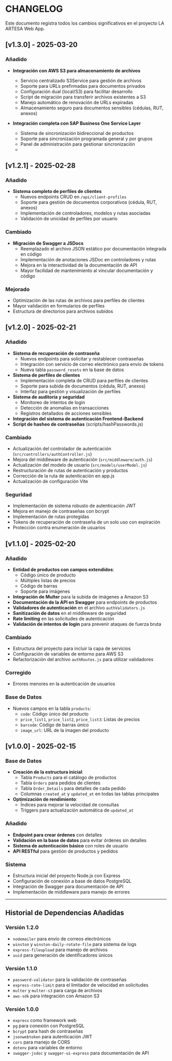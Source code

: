 # CHANGELOG

Este documento registra todos los cambios significativos en el proyecto LA ARTESA Web App.

## [v1.3.0] - 2025-03-20

### Añadido
- **Integración con AWS S3 para almacenamiento de archivos**
  - Servicio centralizado S3Service para gestión de archivos
  - Soporte para URLs prefirmadas para documentos privados
  - Configuración dual (local/S3) para facilitar desarrollo
  - Script de migración para transferir archivos existentes a S3
  - Manejo automático de renovación de URLs expiradas
  - Almacenamiento seguro para documentos sensibles (cédulas, RUT, anexos)

- **Integración completa con SAP Business One Service Layer**
  - Sistema de sincronización bidireccional de productos
  - Soporte para sincronización programada general y por grupos
  - Panel de administración para gestionar sincronización
  -

## [v1.2.1] - 2025-02-28

### Añadido
- **Sistema completo de perfiles de clientes**
  - Nuevos endpoints CRUD en `/api/client-profiles`
  - Soporte para gestión de documentos corporativos (cédula, RUT, anexos)
  - Implementación de controladores, modelos y rutas asociadas
  - Validación de unicidad de perfiles por usuario

### Cambiado
- **Migración de Swagger a JSDocs**
  - Reemplazado el archivo JSON estático por documentación integrada en código
  - Implementación de anotaciones JSDoc en controladores y rutas
  - Mejora en la interactividad de la documentación de API
  - Mayor facilidad de mantenimiento al vincular documentación y código

### Mejorado
- Optimización de las rutas de archivos para perfiles de clientes
- Mayor validación en formularios de perfiles
- Estructura de directorios para archivos subidos

## [v1.2.0] - 2025-02-21

### Añadido
- **Sistema de recuperación de contraseña**
  - Nuevos endpoints para solicitar y restablecer contraseñas
  - Integración con servicio de correo electrónico para envío de tokens
  - Nueva tabla `password_resets` en la base de datos
- **Sistema de perfiles de clientes**
  - Implementación completa de CRUD para perfiles de clientes
  - Soporte para subida de documentos (cédula, RUT, anexos)
  - Interfaz para gestión y visualización de perfiles
- **Sistema de auditoría y seguridad**
  - Monitoreo de intentos de login
  - Detección de anomalías en transacciones
  - Registros detallados de acciones sensibles
- **Integración del sistema de autenticación Frontend-Backend**
- **Script de hasheo de contraseñas** (scripts/hashPasswords.js)

### Cambiado
- Actualización del controlador de autenticación (`src/controllers/authController.js`)
- Mejora del middleware de autenticación (`src/middleware/auth.js`)
- Actualización del modelo de usuario (`src/models/userModel.js`)
- Restructuración de rutas de autenticación y productos
- Corrección de la ruta de autenticación en app.js
- Actualización de configuración Vite

### Seguridad
- Implementación de sistema robusto de autenticación JWT
- Mejora en manejo de contraseñas con bcrypt
- Implementación de rutas protegidas
- Tokens de recuperación de contraseña de un solo uso con expiración
- Protección contra enumeración de usuarios

## [v1.1.0] - 2025-02-20

### Añadido
- **Entidad de productos con campos extendidos**:
  - Código único de producto
  - Múltiples listas de precios
  - Código de barras
  - Soporte para imágenes
- **Integración de Multer** para la subida de imágenes a Amazon S3
- **Documentación de la API en Swagger** para endpoints de productos
- **Validadores de autenticación** en el archivo `authValidators.js`
- **Sanitización de datos** en el middleware de seguridad
- **Rate limiting** en las solicitudes de autenticación
- **Validación de intentos de login** para prevenir ataques de fuerza bruta

### Cambiado
- Estructura del proyecto para incluir la capa de servicios
- Configuración de variables de entorno para AWS S3
- Refactorización del archivo `authRoutes.js` para utilizar validadores

### Corregido
- Errores menores en la autenticación de usuarios

### Base de Datos
- Nuevos campos en la tabla `products`:
  - `code`: Código único del producto
  - `price_list1`, `price_list2`, `price_list3`: Listas de precios
  - `barcode`: Código de barras único
  - `image_url`: URL de la imagen del producto

## [v1.0.0] - 2025-02-15

### Base de Datos
- **Creación de la estructura inicial**:
  - Tabla `Products` para el catálogo de productos
  - Tabla `Orders` para pedidos de clientes
  - Tabla `Order_Details` para detalles de cada pedido
  - Columnas `created_at` y `updated_at` en todas las tablas principales
- **Optimización de rendimiento**:
  - Índices para mejorar la velocidad de consultas
  - Triggers para actualización automática de `updated_at`

### Añadido
- **Endpoint para crear órdenes** con detalles
- **Validación en la base de datos** para evitar órdenes sin detalles
- **Sistema de autenticación básico** con roles de usuario
- **API RESTful** para gestión de productos y pedidos

### Sistema
- Estructura inicial del proyecto Node.js con Express
- Configuración de conexión a base de datos PostgreSQL
- Integración de Swagger para documentación de API
- Implementación de middleware para manejo de errores

---

## Historial de Dependencias Añadidas

### Versión 1.2.0
- `nodemailer` para envío de correos electrónicos
- `winston` y `winston-daily-rotate-file` para sistema de logs
- `express-fileupload` para manejo de archivos
- `uuid` para generación de identificadores únicos

### Versión 1.1.0
- `password-validator` para la validación de contraseñas
- `express-rate-limit` para el limitador de velocidad en solicitudes
- `multer` y `multer-s3` para carga de archivos
- `aws-sdk` para integración con Amazon S3

### Versión 1.0.0
- `express` como framework web
- `pg` para conexión con PostgreSQL
- `bcrypt` para hash de contraseñas
- `jsonwebtoken` para autenticación JWT
- `cors` para manejo de CORS
- `dotenv` para variables de entorno
- `swagger-jsdoc` y `swagger-ui-express` para documentación de API